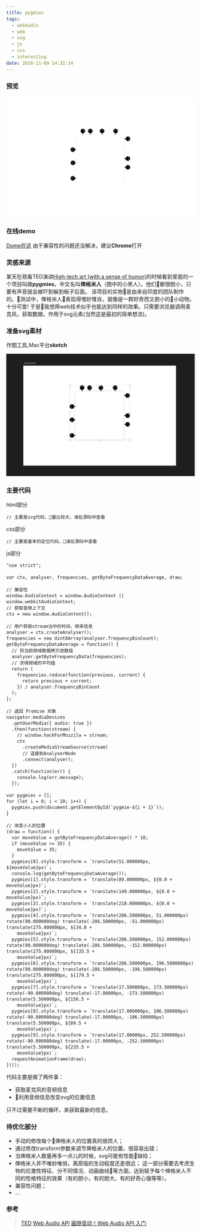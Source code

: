 ```yaml
---
title: pygmies
tags:
  - webAudio
  - web
  - svg
  - js
  - css
  - interesting
date: 2018-11-09 14:32:14
---
```

### 预览
![1.0](pygmies/1.0.png)
### 在线demo
[Dome在这](https://codepen.io/De-Coder/pen/xQVBwG)
由于兼容性的问题还没解决，建议**Chrome**打开
### 灵感来源
某天在观看TED演讲[High-tech art (with a sense of humor)](https://www.ted.com/talks/aparna_rao_high_tech_art_with_a_sense_of_humor/discussion#t-13221)的时候看到里面的一个项目叫做**pygmies**，中文名叫**俾格米人**（图中的小黑人）。他们都很胆小，只要有声音就会被吓到躲到板子后面。
该项目的实物是由来自印度的团队制作的。测试中，俾格米人表现得惟妙惟肖，就像是一群好奇而又胆小的小动物。十分可爱!
于是我想用web技术似乎也能达到同样的效果。只需要浏览器调用麦克风，获取数据，作用于svg元素(当然这是最初的简单想法)。

### 准备svg素材
作图工具,Mac平台**sketch**

![2.0](pygmies/2.0.png)
### 主要代码

html部分
```
// 主要是svg代码，量比较大，请在源码中查看
```

css部分
```
// 主要是基本的定位代码，请在源码中查看
```

js部分
```
"use strict";

var ctx, analyser, frequencies, getByteFrequencyDataAverage, draw;

// 兼容性
window.AudioContext = window.AudioContext || window.webkitAudioContext;
// 获取音频上下文
ctx = new window.AudioContext();

// 用户获取stream当中的时间、频率信息
analyser = ctx.createAnalyser();
frequencies = new Uint8Array(analyser.frequencyBinCount);
getByteFrequencyDataAverage = function() {
  // 将当前频域数据拷贝进数组
  analyser.getByteFrequencyData(frequencies);
  // 求得频域的平均值
  return (
    frequencies.reduce(function(previous, current) {
      return previous + current;
    }) / analyser.frequencyBinCount
  );
};

// 返回 Promise 对象
navigator.mediaDevices
  .getUserMedia({ audio: true })
  .then(function(stream) {
    // window.hackForMozzila = stream;
    ctx
      .createMediaStreamSource(stream)
      // 连接到AnalyserNode
      .connect(analyser);
  })
  .catch(function(err) {
    console.log(err.message);
  });

var pygmies = [];
for (let i = 0; i < 10; i++) {
  pygmies.push(document.getElementById(`pygmie-${i + 1}`));
}

// 改变小人的位置
(draw = function() {
  var moveValue = getByteFrequencyDataAverage() * 10;
  if (moveValue >= 35) {
    moveValue = 35;
  }
  pygmies[0].style.transform = `translate(51.000000px, ${moveValue}px)`;
  console.log(getByteFrequencyDataAverage());
  pygmies[1].style.transform = `translate(89.000000px, ${0.0 + moveValue}px)`;
  pygmies[2].style.transform = `translate(149.000000px, ${0.0 + moveValue}px)`;
  pygmies[3].style.transform = `translate(218.000000px, ${0.0 + moveValue}px)`;
  pygmies[4].style.transform = `translate(286.500000px, 51.000000px) rotate(90.000000deg) translate(-286.500000px, -51.000000px) translate(275.000000px, ${34.0 +
    moveValue}px)`;
  pygmies[5].style.transform = `translate(286.500000px, 152.000000px) rotate(90.000000deg) translate(-286.500000px, -152.000000px) translate(275.000000px, ${135.5 +
    moveValue}px)`;
  pygmies[6].style.transform = `translate(286.500000px, 196.5000000px) rotate(90.000000deg) translate(-286.500000px, -196.500000px) translate(275.000000px, ${179.5 +
    moveValue}px)`;
  pygmies[7].style.transform = `translate(17.500000px, 173.500000px) rotate(-90.000000deg) translate(-17.00000px, -173.500000px) translate(5.500000px, ${156.5 +
    moveValue}px)`;
  pygmies[8].style.transform = `translate(17.000000px, 106.500000px) rotate(-90.000000deg) translate(-17.00000px, -106.500000px) translate(5.500000px, ${89.5 +
    moveValue}px)`;
  pygmies[9].style.transform = `translate(17.00000px, 252.500000px) rotate(-90.000000deg) translate(-17.00000px, -252.500000px) translate(5.500000px, ${235.5 +
    moveValue}px)`;
  requestAnimationFrame(draw);
})();

```
代码主要是做了两件事：
* 获取麦克风的音频信息
* 利用音频信息改变svg的位置信息

只不过需要不断的循环，来获取最新的信息。


### 待优化部分

* 手动的修改每个俾格米人的位置真的很烦人；
* 通过修改transform参数来调节俾格米人的位置，很容易出错；
* 当俾格米人数量再多一点儿的时候，svg可能有性能缺陷；
* 俾格米人并不唯妙唯俏，离原版的生动程度还差很远；
这一部分需要去考虑生物的应激性特征、分不同情况、动画曲线等方面。达到赋予每个俾格米人不同的性格特征的效果（有的胆小，有的胆大，有的好奇心强等等）。
* 兼容性问题；
* ...

### 参考
> [TED](https://www.ted.com/talks/aparna_rao_high_tech_art_with_a_sense_of_humor/discussion#t-13221)
> [Web Audio API](https://developer.mozilla.org/zh-CN/docs/Web/API/Web_Audio_API#浏览器兼容性)
> [画随音动！Web Audio API 入门](https://juejin.im/entry/58b3e032ac502e006ca9db51)
